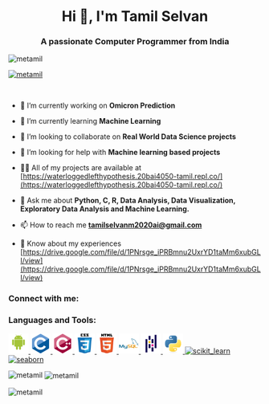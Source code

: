 <h1 align="center">Hi 👋, I'm Tamil Selvan</h1>
<h3 align="center">A passionate Computer Programmer from India</h3>

<p align="left"> <img src="https://komarev.com/ghpvc/?username=metamil&label=Profile%20views&color=0e75b6&style=flat" alt="metamil" /> </p>

<p align="left"> <a href="https://github.com/ryo-ma/github-profile-trophy"><img src="https://github-profile-trophy.vercel.app/?username=metamil" alt="metamil" /></a> </p>

<p align="left"> <a href="https://twitter.com/" target="blank"><img src="https://img.shields.io/twitter/follow/?logo=twitter&style=for-the-badge" alt="" /></a> </p>

- 🔭 I’m currently working on **Omicron Prediction**

- 🌱 I’m currently learning **Machine Learning**

- 👯 I’m looking to collaborate on **Real World Data Science projects**

- 🤝 I’m looking for help with **Machine learning based projects**

- 👨‍💻 All of my projects are available at [https://waterloggedlefthypothesis.20bai4050-tamil.repl.co/](https://waterloggedlefthypothesis.20bai4050-tamil.repl.co/)

- 💬 Ask me about **Python, C, R, Data Analysis, Data Visualization, Exploratory Data Analysis and Machine Learning.**

- 📫 How to reach me **tamilselvanm2020ai@gmail.com**

- 📄 Know about my experiences [https://drive.google.com/file/d/1PNrsge_iPRBmnu2UxrYD1taMm6xubGLI/view](https://drive.google.com/file/d/1PNrsge_iPRBmnu2UxrYD1taMm6xubGLI/view)

<h3 align="left">Connect with me:</h3>
<p align="left">
</p>

<h3 align="left">Languages and Tools:</h3>
<p align="left"> <a href="https://developer.android.com" target="_blank" rel="noreferrer"> <img src="https://raw.githubusercontent.com/devicons/devicon/master/icons/android/android-original-wordmark.svg" alt="android" width="40" height="40"/> </a> <a href="https://www.cprogramming.com/" target="_blank" rel="noreferrer"> <img src="https://raw.githubusercontent.com/devicons/devicon/master/icons/c/c-original.svg" alt="c" width="40" height="40"/> </a> <a href="https://www.w3schools.com/cpp/" target="_blank" rel="noreferrer"> <img src="https://raw.githubusercontent.com/devicons/devicon/master/icons/cplusplus/cplusplus-original.svg" alt="cplusplus" width="40" height="40"/> </a> <a href="https://www.w3schools.com/css/" target="_blank" rel="noreferrer"> <img src="https://raw.githubusercontent.com/devicons/devicon/master/icons/css3/css3-original-wordmark.svg" alt="css3" width="40" height="40"/> </a> <a href="https://www.w3.org/html/" target="_blank" rel="noreferrer"> <img src="https://raw.githubusercontent.com/devicons/devicon/master/icons/html5/html5-original-wordmark.svg" alt="html5" width="40" height="40"/> </a> <a href="https://www.mysql.com/" target="_blank" rel="noreferrer"> <img src="https://raw.githubusercontent.com/devicons/devicon/master/icons/mysql/mysql-original-wordmark.svg" alt="mysql" width="40" height="40"/> </a> <a href="https://pandas.pydata.org/" target="_blank" rel="noreferrer"> <img src="https://raw.githubusercontent.com/devicons/devicon/2ae2a900d2f041da66e950e4d48052658d850630/icons/pandas/pandas-original.svg" alt="pandas" width="40" height="40"/> </a> <a href="https://www.python.org" target="_blank" rel="noreferrer"> <img src="https://raw.githubusercontent.com/devicons/devicon/master/icons/python/python-original.svg" alt="python" width="40" height="40"/> </a> <a href="https://scikit-learn.org/" target="_blank" rel="noreferrer"> <img src="https://upload.wikimedia.org/wikipedia/commons/0/05/Scikit_learn_logo_small.svg" alt="scikit_learn" width="40" height="40"/> </a> <a href="https://seaborn.pydata.org/" target="_blank" rel="noreferrer"> <img src="https://seaborn.pydata.org/_images/logo-mark-lightbg.svg" alt="seaborn" width="40" height="40"/> </a> </p>

<p><img align="left" src="https://github-readme-stats.vercel.app/api/top-langs?username=metamil&show_icons=true&locale=en&layout=compact" alt="metamil" /></p>

<p>&nbsp;<img align="center" src="https://github-readme-stats.vercel.app/api?username=metamil&show_icons=true&locale=en" alt="metamil" /></p>

<p><img align="center" src="https://github-readme-streak-stats.herokuapp.com/?user=metamil&" alt="metamil" /></p>
